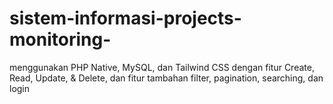 # sistem-informasi-projects-monitoring-
menggunakan PHP Native, MySQL, dan Tailwind CSS dengan fitur Create, Read, Update, &amp; Delete, dan fitur tambahan filter, pagination, searching, dan login 
